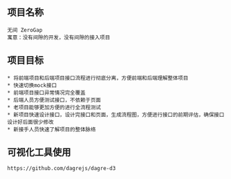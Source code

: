 ## 项目名称
    无间 ZeroGap
    寓意：没有间隙的开发，没有间隙的接入项目
## 项目目标
    * 将前端项目和后端项目接口流程进行彻底分离，方便前端和后端理解整体项目
    * 快速切换mock接口
    * 前端项目接口异常情况完全覆盖
    * 后端人员方便测试接口，不依赖于页面
    * 老项目能够更加方便的进行全流程测试
    * 新项目快速设计接口，设计完接口和页面，生成流程图，方便进行接口的前期评估，确保接口设计好后面很少修改
    * 新接手人员快速了解项目的整体脉络

## 可视化工具使用
    https://github.com/dagrejs/dagre-d3






